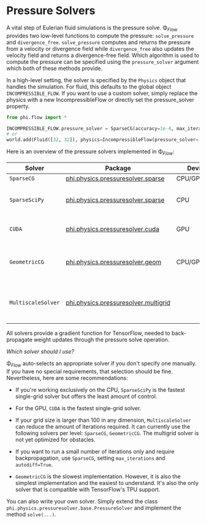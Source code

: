 # Pressure Solvers

A vital step of Eulerian fluid simulations is the pressure solve.
Φ<sub>*Flow*</sub> provides two low-level functions to compute the pressure: `solve_pressure` and `divergence_free`.
`solve_pressure` computes and returns the pressure from a velocity or divergence field while
`divergence_free` also updates the velocity field and returns a divergence-free field.
Which algorithm is used to compute the pressure can be specified using the `pressure_solver` argument which
both of these methods provide.

In a high-level setting, the solver is specified by the `Physics` object that handles the simulation.
For fluid, this defaults to the global object `INCOMPRESSIBLE_FLOW`.
If you want to use a custom solver, simply replace the physics with a new IncompressibleFlow or directly set the pressure_solver property.

```python
from phi.flow import *

INCOMPRESSIBLE_FLOW.pressure_solver = SparseCG(accuracy=1e-4, max_iterations=200)
# or
world.add(Fluid([32, 32]), physics=IncompressibleFlow(pressure_solver=...))
```

Here is an overview of the pressure solvers implemented in Φ<sub>*Flow*</sub>:

| Solver        | Package                                             | Device       | Dependencies    | Status                                             |
| --------------|-----------------------------------------------------|--------------|-----------------|----------------------------------------------------|
| `SparseCG`    | [phi.physics.pressuresolver.sparse](../phi/physics/pressuresolver/sparse.py)        | CPU/GPU      | SciPy           | Stable                                             |
| `SparseSciPy` | [phi.physics.pressuresolver.sparse](../phi/physics/pressuresolver/sparse.py)        | CPU          | SciPy           | Stable, no control over accuracy, no loop counter  |
| `CUDA`        | [phi.physics.pressuresolver.cuda](../phi/physics/pressuresolver/cuda.py)            | GPU          | TensorFlow      | Stable, no support for initial guess               |
| `GeometricCG` | [phi.physics.pressuresolver.geom](../phi/physics/pressuresolver/geom.py)            | CPU/GPU/TPU  |                 | Stable, limited boundary condition support         |
| `MultiscaleSolver`  | [phi.physics.pressuresolver.multigrid](../phi/physics/pressuresolver/multiscale.py) |              |                 | Stable, best performance in absence of boundaries  |

All solvers provide a gradient function for TensorFlow, needed to back-propagate weight updates through the pressure solve operation.

*Which solver should I use?*

Φ<sub>*Flow*</sub> auto-selects an appropriate solver if you don't specify one manually.
If you have no special requirements, that selection should be fine.
Nevertheless, here are some recommendations:

- If you're working exclusively on the CPU, `SparseSciPy` is the fastest single-grid solver but offers the least amount of control.

- For the GPU, `CUDA` is the fastest single-grid solver.

- If your grid size is larger than 100 in any dimension, `MultiscaleSolver` can reduce the amount of iterations required.
It can currently use the following solvers per level: `SparseCG`, `GeometricCG`.
The multigrid solver is not yet optimized for obstacles.

- If you want to run a small number of iterations only and require backpropagation, use `SparseCG`, setting `max_iterations` and `autodiff=True`.

- `GeometricCG` is the slowest implementation.
However, it is also the simplest implementation and the easiest to understand.
It's also the only solver that is compatible with TensorFlow's TPU support.

You can also write your own solver.
Simply extend the class `phi.physics.pressuresolver.base.PressureSolver` and implement the method `solve(...)`.
